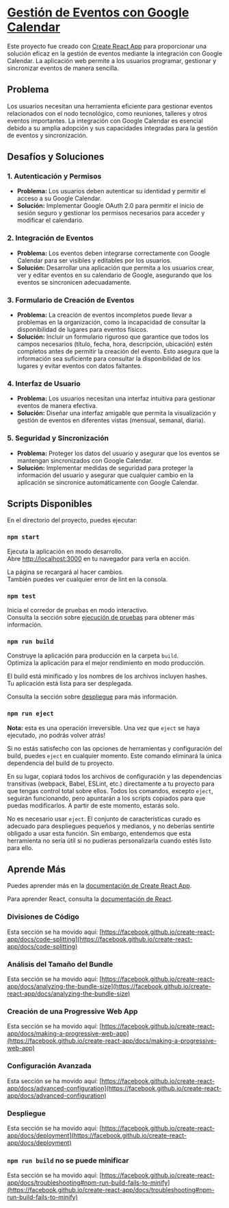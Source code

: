 # [Gestión de Eventos con Google Calendar](https://mievento.vercel.app/)

Este proyecto fue creado con [Create React App](https://github.com/facebook/create-react-app) para proporcionar una solución eficaz en la gestión de eventos mediante la integración con Google Calendar. La aplicación web permite a los usuarios programar, gestionar y sincronizar eventos de manera sencilla.

## Problema

Los usuarios necesitan una herramienta eficiente para gestionar eventos relacionados con el nodo tecnológico, como reuniones, talleres y otros eventos importantes. La integración con Google Calendar es esencial debido a su amplia adopción y sus capacidades integradas para la gestión de eventos y sincronización.

## Desafíos y Soluciones

### 1. Autenticación y Permisos

- **Problema:** Los usuarios deben autenticar su identidad y permitir el acceso a su Google Calendar.
- **Solución:** Implementar Google OAuth 2.0 para permitir el inicio de sesión seguro y gestionar los permisos necesarios para acceder y modificar el calendario.

### 2. Integración de Eventos

- **Problema:** Los eventos deben integrarse correctamente con Google Calendar para ser visibles y editables por los usuarios.
- **Solución:** Desarrollar una aplicación que permita a los usuarios crear, ver y editar eventos en su calendario de Google, asegurando que los eventos se sincronicen adecuadamente.

### 3. Formulario de Creación de Eventos

- **Problema:** La creación de eventos incompletos puede llevar a problemas en la organización, como la incapacidad de consultar la disponibilidad de lugares para eventos físicos.
- **Solución:** Incluir un formulario riguroso que garantice que todos los campos necesarios (título, fecha, hora, descripción, ubicación) estén completos antes de permitir la creación del evento. Esto asegura que la información sea suficiente para consultar la disponibilidad de los lugares y evitar eventos con datos faltantes.

### 4. Interfaz de Usuario

- **Problema:** Los usuarios necesitan una interfaz intuitiva para gestionar eventos de manera efectiva.
- **Solución:** Diseñar una interfaz amigable que permita la visualización y gestión de eventos en diferentes vistas (mensual, semanal, diaria).

### 5. Seguridad y Sincronización

- **Problema:** Proteger los datos del usuario y asegurar que los eventos se mantengan sincronizados con Google Calendar.
- **Solución:** Implementar medidas de seguridad para proteger la información del usuario y asegurar que cualquier cambio en la aplicación se sincronice automáticamente con Google Calendar.

## Scripts Disponibles

En el directorio del proyecto, puedes ejecutar:

### `npm start`

Ejecuta la aplicación en modo desarrollo.\
Abre [http://localhost:3000](http://localhost:3000) en tu navegador para verla en acción.

La página se recargará al hacer cambios.\
También puedes ver cualquier error de lint en la consola.

### `npm test`

Inicia el corredor de pruebas en modo interactivo.\
Consulta la sección sobre [ejecución de pruebas](https://facebook.github.io/create-react-app/docs/running-tests) para obtener más información.

### `npm run build`

Construye la aplicación para producción en la carpeta `build`.\
Optimiza la aplicación para el mejor rendimiento en modo producción.

El build está minificado y los nombres de los archivos incluyen hashes.\
Tu aplicación está lista para ser desplegada.

Consulta la sección sobre [despliegue](https://facebook.github.io/create-react-app/docs/deployment) para más información.

### `npm run eject`

**Nota:** esta es una operación irreversible. Una vez que `eject` se haya ejecutado, ¡no podrás volver atrás!

Si no estás satisfecho con las opciones de herramientas y configuración del build, puedes `eject` en cualquier momento. Este comando eliminará la única dependencia del build de tu proyecto.

En su lugar, copiará todos los archivos de configuración y las dependencias transitivas (webpack, Babel, ESLint, etc.) directamente a tu proyecto para que tengas control total sobre ellos. Todos los comandos, excepto `eject`, seguirán funcionando, pero apuntarán a los scripts copiados para que puedas modificarlos. A partir de este momento, estarás solo.

No es necesario usar `eject`. El conjunto de características curado es adecuado para despliegues pequeños y medianos, y no deberías sentirte obligado a usar esta función. Sin embargo, entendemos que esta herramienta no sería útil si no pudieras personalizarla cuando estés listo para ello.

## Aprende Más

Puedes aprender más en la [documentación de Create React App](https://facebook.github.io/create-react-app/docs/getting-started).

Para aprender React, consulta la [documentación de React](https://reactjs.org/).

### Divisiones de Código

Esta sección se ha movido aquí: [https://facebook.github.io/create-react-app/docs/code-splitting](https://facebook.github.io/create-react-app/docs/code-splitting)

### Análisis del Tamaño del Bundle

Esta sección se ha movido aquí: [https://facebook.github.io/create-react-app/docs/analyzing-the-bundle-size](https://facebook.github.io/create-react-app/docs/analyzing-the-bundle-size)

### Creación de una Progressive Web App

Esta sección se ha movido aquí: [https://facebook.github.io/create-react-app/docs/making-a-progressive-web-app](https://facebook.github.io/create-react-app/docs/making-a-progressive-web-app)

### Configuración Avanzada

Esta sección se ha movido aquí: [https://facebook.github.io/create-react-app/docs/advanced-configuration](https://facebook.github.io/create-react-app/docs/advanced-configuration)

### Despliegue

Esta sección se ha movido aquí: [https://facebook.github.io/create-react-app/docs/deployment](https://facebook.github.io/create-react-app/docs/deployment)

### `npm run build` no se puede minificar

Esta sección se ha movido aquí: [https://facebook.github.io/create-react-app/docs/troubleshooting#npm-run-build-fails-to-minify](https://facebook.github.io/create-react-app/docs/troubleshooting#npm-run-build-fails-to-minify)
